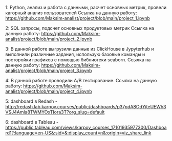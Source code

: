 1: Python, анализ и работа с данными, расчет основных метрик, провели кагорный анализ пользователей
Ссылка на данную работу: https://github.com/Maksim-analist/project/blob/main/project_1.ipynb

2: SQL запросы, подсчет основных продуктовых метрик
Ссылка на данную работу: https://github.com/Maksim-analist/project/blob/main/project_2.ipynb

3: В данной работе выгрузили данные из ClickHouse в Jypyterhub и выполнили различные задания, использую базовые команды и посторойки графиков с помощью библиотеки seaborn.
Ссылка на данную работу: https://github.com/Maksim-analist/project/blob/main/project_3.ipynb

4: В данной работе проводили A/B тестирование.
Ссылка на данную работу:
https://github.com/Maksim-analist/project/blob/main/project_4.ipynb

5: dashboard в Redash - http://redash.lab.karpov.courses/public/dashboards/p37pdA8OdYiteUEWh3VSJ4Amla8TWMYOxTIora3T?org_slug=default

6: dashboard в Tableau - https://public.tableau.com/views/karpov_courses_17101935977300/Dashboard1?:language=en-US&:sid=&:display_count=n&:origin=viz_share_link
